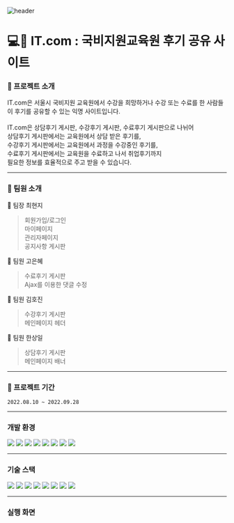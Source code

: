 ![header](https://capsule-render.vercel.app/api?type=waving&color=99CCFF&height=150&section=header&text=IT.%20com&fontSize=90&fontColor=ffffff&fontAlignY=40)
#  :computer::speech_balloon: __IT.com__ : 국비지원교육원 후기 공유 사이트
### :blue_book: 프로젝트 소개
IT.com은 서울시 국비지원 교육원에서 수강을 희망하거나 수강 또는 수료를 한 사람들이 후기를 공유할 수 있는 익명 사이트입니다.<br><br>
IT.com은 상담후기 게시판, 수강후기 게시판, 수료후기 게시판으로 나뉘어<br>
상담후기 게시판에서는 교육원에서 상담 받은 후기를,<br>
수강후기 게시판에서는 교육원에서 과정을 수강중인 후기를,<br>
수료후기 게시판에서는 교육원을 수료하고 나서 취업후기까지<br>
필요한 정보를 효율적으로 주고 받을 수 있습니다.
___
### :information_desk_person: 팀원 소개
:yellow_heart: 팀장 최현지
> 회원가입/로그인<br>
마이페이지<br>
관리자페이지<br>
공지사항 게시판

:purple_heart: 팀원 고은혜
> 수료후기 게시판<br>
Ajax를 이용한 댓글 수정


:blue_heart: 팀원 김호진
> 수강후기 게시판<br>
메인페이지 헤더

:green_heart: 팀원 한상일
> 상담후기 게시판<br>
메인페이지 배너
___
### :date: 프로젝트 기간
```
2022.08.10 ~ 2022.09.28
```
___
### 개발 환경
<img src="https://img.shields.io/badge/Spring-6DB33F?style=flat-square&logo=Spring&logoColor=white"> <img src="https://img.shields.io/badge/Ecplise IDE-2C2255?style=flat-square&logo=Eclipse IDE&logoColor=white"> <img src="https://img.shields.io/badge/Visual Studio Code-007ACC?style=flat-square&logo=Visual Studio Code&logoColor=white"> 
<img src="https://img.shields.io/badge/Apache Maven-C71A36?style=flat-square&logo=Apache Maven&logoColor=white"> <img src="https://img.shields.io/badge/apache tomcat-F8DC75?style=flat-square&logo=apachetomcat&logoColor=white"> <img src="https://img.shields.io/badge/Mybatis-181717?style=flat-square&logo=Mybatis&logoColor=white">  <img src="https://img.shields.io/badge/GIT-F05032?style=flat-square&logo=GIT&logoColor=white"> <img src="https://img.shields.io/badge/GitHub-181717?style=flat-square&logo=GitHub&logoColor=white">

___
### 기술 스택
<img src="https://img.shields.io/badge/JAVA-007396?style=flat-square&logo=java&logoColor=white"> <img src="https://img.shields.io/badge/javascript-F7DF1E?style=flat-square&logo=javascript&logoColor=black"> <img src="https://img.shields.io/badge/html-E34F26?style=flat-square&logo=html5&logoColor=white"> <img src="https://img.shields.io/badge/css-1572B6?style=flat-square&logo=css3&logoColor=white"> <img src="https://img.shields.io/badge/bootstrap-7952B3?style=flat-square&logo=bootstrap&logoColor=white"> <img src="https://img.shields.io/badge/JSON-000000?style=flat-square&logo=JSON&logoColor=white"> <img src="https://img.shields.io/badge/oracle-F80000?style=flat-square&logo=oracle&logoColor=white"> <img src="https://img.shields.io/badge/Ajax-7D929E?style=flat-square&logo=Mybatis&logoColor=white">

___
### 실행 화면
